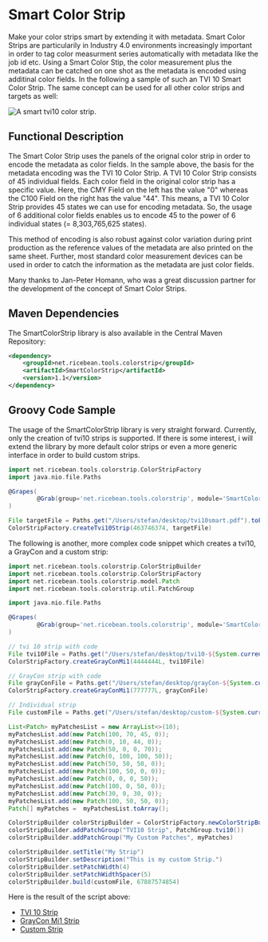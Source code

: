 # Smart Color Strip
Make your color strips smart by extending it with metadata. Smart Color Strips are particularily in Industry 4.0 environments increasingly important in order to tag color measurment series automatically with metadata like the job id etc. Using a Smart Color Stip, the color measurement plus the metadata can be catched on one shot as the metadata is encoded using additinal color fields. In the following a sample of such an TVI 10 Smart Color Strip. The same concept can be used for all other color strips and targets as well:

![A smart tvi10 color strip.](https://github.com/ricebean-net/SmartColorStrip/blob/master/docs/smart-color-strip.png?raw=true "A smart tvi10 color strip.")

## Functional Description
The Smart Color Strip uses the panels of the orignal color strip in order to encode the metadata as color fields. In the sample above, the basis for the metadata encoding was the TVI 10 Color Strip. A TVI 10 Color Strip consists of 45 individual fields. Each color field in the original color strip has a specific value. Here, the CMY Field on the left has the value "0" whereas the C100 Field on the right has the value "44". This means, a TVI 10 Color Strip provides 45 states we can use for encoding metadata. So, the usage of 6 additional color fields enables us to encode 45 to the power of 6 individual states (= 8,303,765,625 states).

This method of encoding is also robust against color variation during print production as the reference values of the metadata are also printed on the same sheet. Further, most standard color measurement devices can be used in order to catch the information as the metadata are just color fields.

Many thanks to Jan-Peter Homann, who was a great discussion partner for the development of the concept of Smart Color Strips.


## Maven Dependencies
The SmartColorStrip library is also available in the Central Maven Repository:

```xml
<dependency>
    <groupId>net.ricebean.tools.colorstrip</groupId>
    <artifactId>SmartColorStrip</artifactId>
    <version>1.1</version>
</dependency>
```

## Groovy Code Sample
The usage of the SmartColorStrip library is very straight forward. Currently, only the creation of tvi10 strips is supported. If there is some interest, i will extend the library by more default color strips or even a more generic interface in order to build custom strips.

```groovy
import net.ricebean.tools.colorstrip.ColorStripFactory
import java.nio.file.Paths

@Grapes(
        @Grab(group='net.ricebean.tools.colorstrip', module='SmartColorStrip', version='1.1')
)

File targetFile = Paths.get("/Users/stefan/desktop/tvi10smart.pdf").toFile()
ColorStripFactory.createTvi10Strip(463746374, targetFile)
```
The following is another, more complex code snippet which creates a tvi10, a GrayCon and a custom strip:

```groovy
import net.ricebean.tools.colorstrip.ColorStripBuilder
import net.ricebean.tools.colorstrip.ColorStripFactory
import net.ricebean.tools.colorstrip.model.Patch
import net.ricebean.tools.colorstrip.util.PatchGroup

import java.nio.file.Paths

@Grapes(
        @Grab(group='net.ricebean.tools.colorstrip', module='SmartColorStrip', version='1.1')
)

// tvi 10 strip with code
File tvi10File = Paths.get("/Users/stefan/desktop/tvi10-${System.currentTimeMillis()}.pdf").toFile()
ColorStripFactory.createGrayConMi1(4444444L, tvi10File)

// GrayCon strip with code
File grayConFile = Paths.get("/Users/stefan/desktop/grayCon-${System.currentTimeMillis()}.pdf").toFile()
ColorStripFactory.createGrayConMi1(777777L, grayConFile)

// Individual strip
File customFile = Paths.get("/Users/stefan/desktop/custom-${System.currentTimeMillis()}.pdf").toFile()

List<Patch> myPatchesList = new ArrayList<>(10);
myPatchesList.add(new Patch(100, 70, 45, 0));
myPatchesList.add(new Patch(0, 10, 44, 0));
myPatchesList.add(new Patch(50, 0, 0, 70));
myPatchesList.add(new Patch(0, 100, 100, 50));
myPatchesList.add(new Patch(50, 50, 50, 0));
myPatchesList.add(new Patch(100, 50, 0, 0));
myPatchesList.add(new Patch(0, 0, 0, 50));
myPatchesList.add(new Patch(100, 0, 50, 0));
myPatchesList.add(new Patch(30, 0, 30, 0));
myPatchesList.add(new Patch(100, 50, 50, 0));
Patch[] myPatches =  myPatchesList.toArray();

ColorStripBuilder colorStripBuilder = ColorStripFactory.newColorStripBuilder()
colorStripBuilder.addPatchGroup("TVI10 Strip", PatchGroup.tvi10())
colorStripBuilder.addPatchGroup("My Custom Patches", myPatches)

colorStripBuilder.setTitle("My Strip")
colorStripBuilder.setDescription("This is my custom Strip.")
colorStripBuilder.setPatchWidth(4)
colorStripBuilder.setPatchWidthSpacer(5)
colorStripBuilder.build(customFile, 67887574854)
```
Here is the result of the script above:
* [TVI 10 Strip](https://github.com/ricebean-net/SmartColorStrip/blob/master/docs/tvi10-strip.pdf?raw=true)
* [GrayCon Mi1 Strip](https://github.com/ricebean-net/SmartColorStrip/blob/master/docs/grayCon-strip.pdf?raw=true)
* [Custom Strip](https://github.com/ricebean-net/SmartColorStrip/blob/master/docs/custom-strip.pdf?raw=true)

